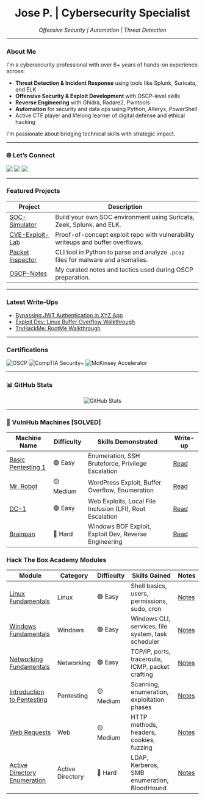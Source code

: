 
<h1 align="center">Jose P. | Cybersecurity Specialist</h1>
 <p align="center">
  <em>Offensive Security | Automation | Threat Detection</em><br>
<!--
  <a href="https://github.com/joseperdom0/">🌐 Portfolio</a> • 
  <a href="mailto:youremail@example.com">📬 Email</a> • 
  <a href="https://www.linkedin.com/in/yourprofile">🔗 LinkedIn</a>
</p>
-->

---

### About Me

I'm a cybersecurity professional with over 6+ years of hands-on experience across:

-  **Threat Detection & Incident Response** using tools like Splunk, Suricata, and ELK
-  **Offensive Security & Exploit Development** with OSCP-level skills
-  **Reverse Engineering** with Ghidra, Radare2, Pwntools
-  **Automation** for security and data ops using Python, Alteryx, PowerShell
-  Active CTF player and lifelong learner of digital defense and ethical hacking

I'm passionate about bridging technical skills with strategic impact.

---

### 🌐 Let’s Connect

<p align="left">
  <a href="https://www.linkedin.com/in/yourprofile"><img src="https://img.shields.io/badge/LinkedIn-blue?style=for-the-badge&logo=linkedin" /></a>
  <a href="mailto:youremail@example.com"><img src="https://img.shields.io/badge/Email-red?style=for-the-badge&logo=gmail" /></a>
  <a href="https://yourblog.com"><img src="https://img.shields.io/badge/Blog-grey?style=for-the-badge&logo=ghost" /></a>
</p>

---

###  Featured Projects

| Project | Description |
|--------|-------------|
| [ SOC-Simulator](https://github.com/yourname/soc-simulator) | Build your own SOC environment using Suricata, Zeek, Splunk, and ELK. |
| [ CVE-Exploit-Lab](https://github.com/yourname/cve-lab) | Proof-of-concept exploit repo with vulnerability writeups and buffer overflows. |
| [ Packet Inspector](https://github.com/yourname/packet-inspector) | CLI tool in Python to parse and analyze `.pcap` files for malware and anomalies. |
| [ OSCP-Notes](https://github.com/yourname/oscp-notes) | My curated notes and tactics used during OSCP preparation. |

---

###  Latest Write-Ups

- [Bypassing JWT Authentication in XYZ App](https://dev.to/yourname/...)
- [Exploit Dev: Linux Buffer Overflow Walkthrough](https://medium.com/...)
- [TryHackMe: RootMe Walkthrough](https://yourblog.com/thm-rootme)

---

###  Certifications

![OSCP](https://img.shields.io/badge/OSCP-Passed-informational?logo=offensive-security)
![CompTIA Security+](https://img.shields.io/badge/CompTIA_Security+-Certified-blue?logo=comptia)
![McKinsey Accelerator](https://img.shields.io/badge/McKinsey_Accelerator-Graduate-success)

---

### 📊 GitHub Stats

<p align="center">
  <img src="https://github-readme-stats.vercel.app/api?username=joseperdom0&show_icons=true&theme=tokyonight" alt="GitHub Stats" />
  <br>
  
</p>

---


### 🧠 VulnHub Machines [SOLVED]

| Machine Name | Difficulty | Skills Demonstrated | Write-up |
|--------------|------------|----------------------|----------|
| [Basic Pentesting 1](https://www.vulnhub.com/entry/basic-pentesting-1,216/) | 🟢 Easy | Enumeration, SSH Bruteforce, Privilege Escalation | [Read](https://yourblog.com/basic-pentesting-1) |
| [Mr. Robot](https://www.vulnhub.com/entry/mr-robot-1,151/) | 🟡 Medium | WordPress Exploit, Buffer Overflow, Enumeration | [Read](https://yourblog.com/mr-robot) |
| [DC-1](https://www.vulnhub.com/entry/dc-1-1,292/) | 🟢 Easy | Web Exploits, Local File Inclusion (LFI), Root Escalation | [Read](https://yourblog.com/dc-1) |
| [Brainpan](https://www.vulnhub.com/entry/brainpan-1,51/) | 🔴 Hard | Windows BOF Exploit, Exploit Dev, Reverse Engineering | [Read](https://yourblog.com/brainpan) |


###  Hack The Box Academy Modules

| Module | Category | Difficulty | Skills Gained | Notes |
|--------|----------|------------|----------------|-------|
| [Linux Fundamentals](https://academy.hackthebox.com/module/1) | Linux | 🟢 Easy | Shell basics, users, permissions, sudo, cron | [Notes](https://yourrepo.com/linux-fundamentals.md) |
| [Windows Fundamentals](https://academy.hackthebox.com/module/7) | Windows | 🟢 Easy | Windows CLI, services, file system, task scheduler | [Notes](https://yourrepo.com/windows-fundamentals.md) |
| [Networking Fundamentals](https://academy.hackthebox.com/module/9) | Networking | 🟢 Easy | TCP/IP, ports, traceroute, ICMP, packet crafting | [Notes](https://yourrepo.com/networking.md) |
| [Introduction to Pentesting](https://academy.hackthebox.com/module/22) | Pentesting | 🟡 Medium | Scanning, enumeration, exploitation phases | [Notes](https://yourrepo.com/intro-to-pentesting.md) |
| [Web Requests](https://academy.hackthebox.com/module/54) | Web | 🟡 Medium | HTTP methods, headers, cookies, fuzzing | [Notes](https://yourrepo.com/web-requests.md) |
| [Active Directory Enumeration](https://academy.hackthebox.com/module/55) | Active Directory | 🔴 Hard | LDAP, Kerberos, SMB enumeration, BloodHound | [Notes](https://yourrepo.com/ad-enum.md) |



<!--
**joseperdom0/joseperdom0** is a ✨ _special_ ✨ repository because its `README.md` (this file) appears on your GitHub profile.

Here are some ideas to get you started:

- 🔭 I’m currently working on ...
- 🌱 I’m currently learning ...
- 👯 I’m looking to collaborate on ...
- 🤔 I’m looking for help with ...
- 💬 Ask me about ...
- 📫 How to reach me: ...
- 😄 Pronouns: ...
- ⚡ Fun fact: ...
-->
